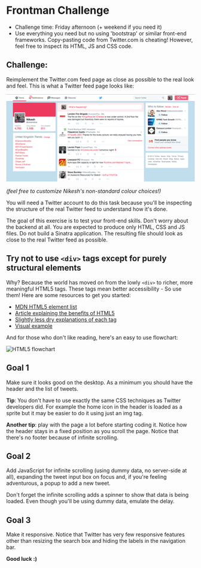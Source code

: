 Frontman Challenge
==================

* Challenge time: Friday afternoon (+ weekend if you need it)
* Use everything you need but no using 'bootstrap' or similar front-end frameworks. Copy-pasting code from Twitter.com is cheating! However, feel free to inspect its HTML, JS and CSS code.


Challenge:
-------

Reimplement the Twitter.com feed page as close as possible to the real look and feel. This is what a Twitter feed page looks like: 

![screenshot](/images/frontman-screenshot.png)

_(feel free to customize Nikesh's non-standard colour choices!)_

You will need a Twitter account to do this task because you'll be inspecting the structure of the real Twitter feed to understand how it's done.

The goal of this exercise is to test your front-end skills. Don't worry about the backend at all. You are expected to produce only HTML, CSS and JS files. Do not build a Sinatra application. The resulting file should look as close to the real Twitter feed as possible.

## Try not to use `<div>` tags except for purely structural elements

Why? Because the world has moved on from the lowly `<div>` to richer, more meaningful HTML5 tags. These tags mean better accessibility - So use them! Here are some resources to get you started:

* [MDN HTML5 element list](https://developer.mozilla.org/en/docs/Web/Guide/HTML/HTML5/HTML5_element_list)  
* [Article explaining the benefits of HTML5](http://robertnyman.com/2007/10/29/explaining-semantic-mark-up/)
* [Slightly less dry explanations of each tag](http://diveintohtml5.info/semantics.html#new-elements)
* [Visual example](http://blogs.msdn.com/b/jennifer/archive/2011/08/01/html5-part-1-semantic-markup-and-page-layout.aspx)

And for those who don't like reading, here's an easy to use flowchart:

![HTML5 flowchart](http://html5doctor.com/downloads/h5d-sectioning-flowchart.png)


Goal 1 
-------

Make sure it looks good on the desktop. As a minimum you should have the header and the list of tweets.

__Tip__: You don't have to use exactly the same CSS techniques as Twitter developers did. For example the home icon in the header is loaded as a sprite but it may be easier to do it using just an img tag.

__Another tip__: play with the page a lot before starting coding it. Notice how the header stays in a fixed position as you scroll the page. Notice that there's no footer because of infinite scrolling.

Goal 2
-------

Add JavaScript for infinite scrolling (using dummy data, no server-side at all), expanding the tweet input box on focus and, if you're feeling adventurous, a popup to add a new tweet.

Don't forget the infinite scrolling adds a spinner to show that data is being loaded. Even though you'll be using dummy data, emulate the delay.

Goal 3
------

Make it responsive. Notice that Twitter has very few responsive features other than resizing the search box and hiding the labels in the navigation bar. 

__Good luck :)__
